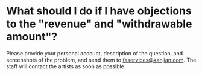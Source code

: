 # What should I do if I have objections to the "revenue" and "withdrawable amount"?

Please provide your personal account, description of the question, and screenshots of the problem, and send them to faservices@kanjian.com. The staff will contact the artists as soon as possible.
